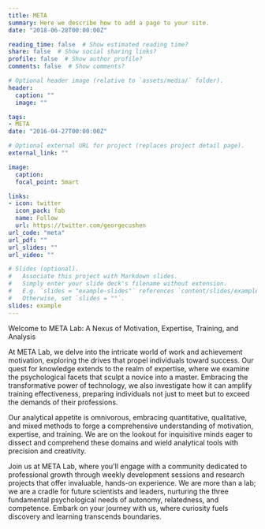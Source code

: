```yaml
---
title: META
summary: Here we describe how to add a page to your site.
date: "2018-06-28T00:00:00Z"

reading_time: false  # Show estimated reading time?
share: false  # Show social sharing links?
profile: false  # Show author profile?
comments: false  # Show comments?

# Optional header image (relative to `assets/media/` folder).
header:
  caption: ""
  image: ""

tags:
- META
date: "2016-04-27T00:00:00Z"

# Optional external URL for project (replaces project detail page).
external_link: ""

image:
  caption:
  focal_point: Smart

links:
- icon: twitter
  icon_pack: fab
  name: Follow
  url: https://twitter.com/georgecushen
url_code: "meta"
url_pdf: ""
url_slides: ""
url_video: ""

# Slides (optional).
#   Associate this project with Markdown slides.
#   Simply enter your slide deck's filename without extension.
#   E.g. `slides = "example-slides"` references `content/slides/example-slides.md`.
#   Otherwise, set `slides = ""`.
slides: example
---
```


Welcome to META Lab: A Nexus of Motivation, Expertise, Training, and Analysis

At META Lab, we delve into the intricate world of work and achievement motivation, exploring the drives that propel individuals toward success. Our quest for knowledge extends to the realm of expertise, where we examine the psychological facets that sculpt a novice into a master. Embracing the transformative power of technology, we also investigate how it can amplify training effectiveness, preparing individuals not just to meet but to exceed the demands of their professions.

Our analytical appetite is omnivorous, embracing quantitative, qualitative, and mixed methods to forge a comprehensive understanding of motivation, expertise, and training. We are on the lookout for inquisitive minds eager to dissect and comprehend these domains and wield analytical tools with precision and creativity.

Join us at META Lab, where you'll engage with a community dedicated to professional growth through weekly development sessions and research projects that offer invaluable, hands-on experience. We are more than a lab; we are a cradle for future scientists and leaders, nurturing the three fundamental psychological needs of autonomy, relatedness, and competence. Embark on your journey with us, where curiosity fuels discovery and learning transcends boundaries.
